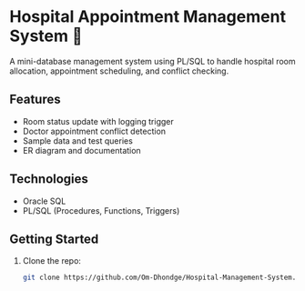# Hospital Appointment Management System 🏥

A mini-database management system using PL/SQL to handle hospital room allocation, appointment scheduling, and conflict checking.

## Features
- Room status update with logging trigger
- Doctor appointment conflict detection
- Sample data and test queries
- ER diagram and documentation

## Technologies
- Oracle SQL
- PL/SQL (Procedures, Functions, Triggers)

## Getting Started

1. Clone the repo:
   ```bash
   git clone https://github.com/Om-Dhondge/Hospital-Management-System.git
